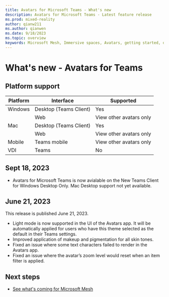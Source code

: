 ```yaml
---
title: Avatars for Microsoft Teams - What's new
description: Avatars for Microsoft Teams - Latest feature release 
ms.prod: mixed-reality
author: qianw211
ms.author: qianwen
ms.date: 9/18/2023
ms.topic: overview
keywords: Microsoft Mesh, Immersive spaces, Avatars, getting started, documentation, features
---
```


# What's new - Avatars for Teams

## Platform support

| Platform   | Interface | Supported |
| -------- | ------- | ------ |
| Windows  | Desktop (Teams Client)    | Yes |
|  | Web     | View other avatars only |
| Mac    | Desktop (Teams Client)    | Yes |
|  | Web  | View other avatars only |
| Mobile | Teams mobile | View other avatars only |
| VDI | Teams | No |

## Sept 18, 2023

* Avatars for Microsoft Teams is now avialable on the New Teams Client for Windows Desktop Only. Mac Desktop support not yet available.

## June 21, 2023

This release is published June 21, 2023.

* Light mode is now supported in the UI of the Avatars app. It will be automatically applied for users who have this theme selected as the default in their Teams settings.
* Improved application of makeup and pigmentation for all skin tones.
* Fixed an issue where some text characters failed to render in the Avatars app.
* Fixed an issue where the avatar’s zoom level would reset when an item filter is applied.

## Next steps

* [See what's coming for Microsoft Mesh](https://aka.ms/meshdocs)